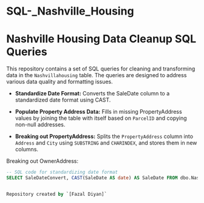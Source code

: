 # SQL-_Nashville_Housing

# Nashville Housing Data Cleanup SQL Queries

This repository contains a set of SQL queries for cleaning and transforming data in the `Nashvillahousing` table. The queries are designed to address various data quality and formatting issues.

- **Standardize Date Format:** Converts the SaleDate column to a standardized date format using CAST.

- **Populate Property Address Data:** Fills in missing PropertyAddress values by joining the table with itself based on `ParcelID` and copying non-null addresses.

- **Breaking out PropertyAddress:** Splits the `PropertyAddress` column into `Address` and `City` using `SUBSTRING` and `CHARINDEX`, and stores them in new columns.

Breaking out OwnerAddress:


```sql
-- SQL code for standardizing date format
SELECT SaleDateConvert, CAST(SaleDate AS date) AS SaleDate FROM dbo.Nashvillahousing;


Repository created by `[Fazal Diyan]`
